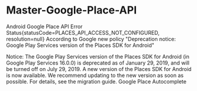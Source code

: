 # Master-Google-Place-API
Android Google Place API Error Status{statusCode=PLACES_API_ACCESS_NOT_CONFIGURED, resolution=null}
According to Google new policy "Deprecation notice: Google Play Services version of the Places SDK for Android"

Notice: The Google Play Services version of the Places SDK for Android (in Google Play Services 16.0.0) is deprecated as of January 29, 2019, and will be turned off on July 29, 2019. A new version of the Places SDK for Android is now available. We recommend updating to the new version as soon as possible. For details, see the migration guide. Google Place Autocomplete
